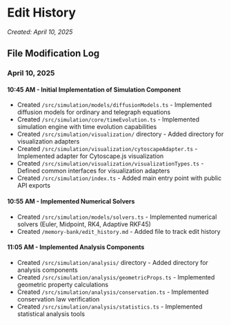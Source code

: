 # Edit History

*Created: April 10, 2025*

## File Modification Log

### April 10, 2025

#### 10:45 AM - Initial Implementation of Simulation Component

- Created `/src/simulation/models/diffusionModels.ts` - Implemented diffusion models for ordinary and telegraph equations
- Created `/src/simulation/core/timeEvolution.ts` - Implemented simulation engine with time evolution capabilities
- Created `/src/simulation/visualization/` directory - Added directory for visualization adapters
- Created `/src/simulation/visualization/cytoscapeAdapter.ts` - Implemented adapter for Cytoscape.js visualization
- Created `/src/simulation/visualization/visualizationTypes.ts` - Defined common interfaces for visualization adapters
- Created `/src/simulation/index.ts` - Added main entry point with public API exports

#### 10:55 AM - Implemented Numerical Solvers

- Created `/src/simulation/models/solvers.ts` - Implemented numerical solvers (Euler, Midpoint, RK4, Adaptive RKF45)
- Created `/memory-bank/edit_history.md` - Added file to track edit history

#### 11:05 AM - Implemented Analysis Components

- Created `/src/simulation/analysis/` directory - Added directory for analysis components
- Created `/src/simulation/analysis/geometricProps.ts` - Implemented geometric property calculations
- Created `/src/simulation/analysis/conservation.ts` - Implemented conservation law verification
- Created `/src/simulation/analysis/statistics.ts` - Implemented statistical analysis tools

